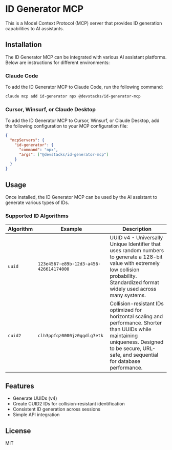 # ID Generator MCP

This is a Model Context Protocol (MCP) server that provides ID generation capabilities to AI assistants.

## Installation

The ID Generator MCP can be integrated with various AI assistant platforms. Below are instructions for different environments:

### Claude Code

To add the ID Generator MCP to Claude Code, run the following command:

```bash
claude mcp add id-generator npx @devstacks/id-generator-mcp
```

### Cursor, Winsurf, or Claude Desktop

To add the ID Generator MCP to Cursor, Winsurf, or Claude Desktop, add the following configuration to your MCP configuration file:

```json
{
  "mcpServers": {
    "id-generator": {
      "command": "npx",
      "args": ["@devstacks/id-generator-mcp"]
    }
  }
}
```

## Usage

Once installed, the ID Generator MCP can be used by the AI assistant to generate various types of IDs.

### Supported ID Algorithms

| Algorithm | Example | Description |
|-----------|---------|-------------|
| `uuid` | `123e4567-e89b-12d3-a456-426614174000` | UUID v4 - Universally Unique Identifier that uses random numbers to generate a 128-bit value with extremely low collision probability. Standardized format widely used across many systems. |
| `cuid2` | `clh3ppfqz0000jz0ggdlg7etk` | Collision-resistant IDs optimized for horizontal scaling and performance. Shorter than UUIDs while maintaining uniqueness. Designed to be secure, URL-safe, and sequential for database performance. |

## Features

- Generate UUIDs (v4)
- Create CUID2 IDs for collision-resistant identification
- Consistent ID generation across sessions
- Simple API integration

## License

MIT